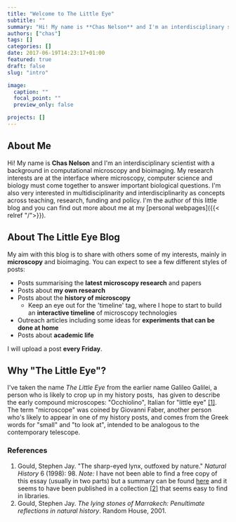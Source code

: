 ```yaml
---
title: "Welcome to The Little Eye"
subtitle: ""
summary: "Hi! My name is **Chas Nelson** and I'm an interdisciplinary scientist with a background in computational microscopy and bioimaging. My research interests are at the interface where microscopy, computer science and biology must come together to answer important biological questions. I'm also very interested in multidisciplinarity and interdisciplinarity as concepts across teaching, research, funding and policy. I'm the author of this little blog and you can find out more about me at my personal webpages."
authors: ["chas"]
tags: []
categories: []
date: 2017-06-19T14:23:17+01:00
featured: true
draft: false
slug: "intro"

image:
  caption: ""
  focal_point: ""
  preview_only: false

projects: []
---
```

## About Me

Hi! My name is **Chas Nelson** and I'm an interdisciplinary scientist with a background in computational microscopy and bioimaging. My research interests are at the interface where microscopy, computer science and biology must come together to answer important biological questions. I'm also very interested in multidisciplinarity and interdisciplinarity as concepts across teaching, research, funding and policy. I'm the author of this little blog and you can find out more about me at my [personal webpages]({{< relref "/">}}).

<!--more-->

## About The Little Eye Blog

My aim with this blog is to share with others some of my interests, mainly in **microscopy** and bioimaging. You can expect to see a few different styles of posts:

  * Posts summarising the **latest microscopy research** and papers
  * Posts about **my own research**
  * Posts about the **history of microscopy**
      * Keep an eye out for the 'timeline' tag, where I hope to start to build an **interactive timeline** of microscopy technologies
  * Outreach articles including some ideas for **experiments that can be done at home**
  * Posts about **academic life**

I will upload a post **every Friday**.

## Why "The Little Eye"?

I've taken the name _The Little Eye_ from the earlier name Galileo Galilei, a person who is likely to crop up in my history posts,  has given to describe the early compound microscopes: "Occhiolino", Italian for "little eye" <a href="#G1998">[1]</a>. The term "microscope" was coined by Giovanni Faber, another person who's likely to appear in one of my history posts, and comes from the Greek words for "small" and "to look at", intended to be analogous to the contemporary telescope.

### References

<ol>
  <li id="G1998">Gould, Stephen Jay. "The sharp-eyed lynx, outfoxed by nature." <cite>Natural History</cite> 6 (1998): 98. <em>Note:</em> I have not been able to find a free copy of this essay (usually in two parts) but a summary can be found <a href="https://sjgouldessays.com/content/nh_essay_summaries_content/09%20Lying%20Stones%20of%20Marrakech.pdf">here</a> and it seems to have been published in a collection <a href="#G2001">[2]</a> that seems easy to find in libraries.</li>
  <li id="G2001">Gould, Stephen Jay. <cite>The lying stones of Marrakech: Penultimate reflections in natural history</cite>. Random House, 2001.</li>
</ol>
